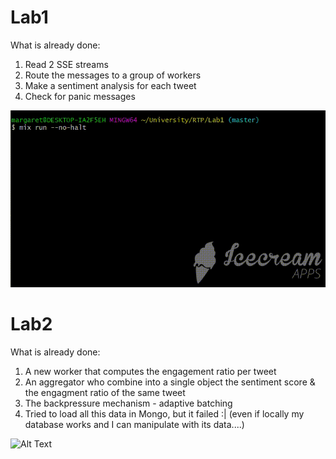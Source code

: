 # Lab1

What is already done:
1. Read 2 SSE streams 
2. Route the messages to a group of workers 
3. Make a sentiment analysis for each tweet
4. Check for panic messages

![Alt Text](https://github.com/MargaretaGalaju/RealTimeProgramming/blob/master/images/example.gif)

# Lab2

What is already done:
1. A new worker that computes the engagement ratio per tweet
2. An aggregator who combine into a single object the sentiment score & the engagment ratio of the same tweet
3. The backpressure mechanism - adaptive batching
4. Tried to load all this data in Mongo, but it failed :| (even if locally my database works and I can manipulate with its data....)

![Alt Text](https://github.com/MargaretaGalaju/RealTimeProgramming/blob/master/images/example2.gif)
